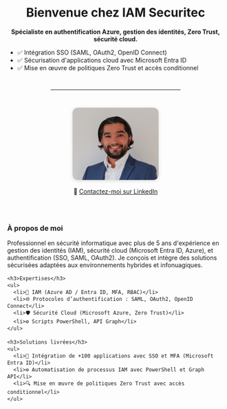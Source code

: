 <h1 style="text-align: center;">Bienvenue chez IAM Securitec</h1>

<p style="text-align: center;"><strong>Spécialiste en authentification Azure, gestion des identités, Zero Trust, sécurité cloud.</strong></p>

<ul style="max-width: 800px; margin: 0 auto;">
  <li>✅ Intégration SSO (SAML, OAuth2, OpenID Connect)</li>
  <li>✅ Sécurisation d'applications cloud avec Microsoft Entra ID</li>
  <li>✅ Mise en œuvre de politiques Zero Trust et accès conditionnel</li>
</ul>

<hr style="margin: 40px auto; width: 60%; border: 1px solid #eee;">

<div style="display: flex; flex-wrap: wrap; align-items: flex-start; justify-content: center; gap: 30px; max-width: 1000px; margin: 0 auto;">
  
  <div style="flex: 1; min-width: 250px; text-align: center;">
    <img src="photo.jpg" alt="Photo Antonio Ferreira" style="width: 200px; border-radius: 12px; box-shadow: 0 2px 8px rgba(0,0,0,0.15);" />
    <p style="margin-top: 15px;">
      📩 <a href="https://www.linkedin.com/in/antoniofos" target="_blank">Contactez-moi sur LinkedIn</a>
    </p>
  </div>

  <div style="flex: 2; min-width: 300px;">
    <h3>À propos de moi</h3>
    <p>
      Professionnel en sécurité informatique avec plus de 5 ans d'expérience en gestion des identités (IAM), sécurité cloud (Microsoft Entra ID, Azure), et authentification (SSO, SAML, OAuth2). Je conçois et intègre des solutions sécurisées adaptées aux environnements hybrides et infonuagiques.
    </p>

    <h3>Expertises</h3>
    <ul>
      <li>🔐 IAM (Azure AD / Entra ID, MFA, RBAC)</li>
      <li>🌐 Protocoles d’authentification : SAML, OAuth2, OpenID Connect</li>
      <li>🛡️ Sécurité Cloud (Microsoft Azure, Zero Trust)</li>
      <li>⚙️ Scripts PowerShell, API Graph</li>
    </ul>

    <h3>Solutions livrées</h3>
    <ul>
      <li>🎯 Intégration de +100 applications avec SSO et MFA (Microsoft Entra ID)</li>
      <li>⚙️ Automatisation de processus IAM avec PowerShell et Graph API</li>
      <li>🔍 Mise en œuvre de politiques Zero Trust avec accès conditionnel</li>
    </ul>
  </div>
</div>
